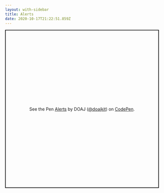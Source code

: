 ```yaml
---
layout: with-sidebar
title: Alerts
date: 2020-10-17T21:22:51.859Z
---
```


<p class="codepen" data-height="518" data-theme-id="dark" data-default-tab="result" data-user="doajkit" data-slug-hash="qBavOGW" style="height: 518px; box-sizing: border-box; display: flex; align-items: center; justify-content: center; border: 2px solid; margin: 1em 0; padding: 1em;" data-pen-title="Alerts">
  <span>See the Pen <a href="https://codepen.io/doajkit/pen/qBavOGW">
  Alerts</a> by DOAJ (<a href="https://codepen.io/doajkit">@doajkit</a>)
  on <a href="https://codepen.io">CodePen</a>.</span>
</p>
<script async src="https://cpwebassets.codepen.io/assets/embed/ei.js"></script>
